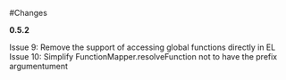 #Changes

**0.5.2**

Issue 9: Remove the support of accessing global functions directly in EL
Issue 10: Simplify FunctionMapper.resolveFunction not to have the prefix argumentument